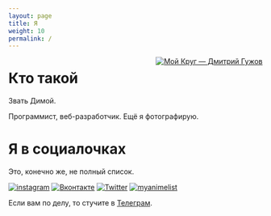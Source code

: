 ```yaml
---
layout: page
title: Я
weight: 10
permalink: /
---
```


<a href="http://artyfarty.moikrug.ru/?from=card" style="border: none; display: block; float: right; margin: 0 0 1em 1em;"><img alt="Мой Круг — Дмитрий Гужов" src="http://moikrug.ru/users/P901529396/card.png" style="border: none;" title="Мой Круг — Дмитрий Гужов" /></a>

# Кто такой
Звать Димой.

Программист, веб-разработчик. Ещё я фотографирую.

# Я в социалочках
Это, конечно же, не полный список. 

<div class="favicons">
<a href="http://instagram.com/molecula" title="instagram"><img src="https://www.instagram.com/static/images/ico/apple-touch-icon-76x76-precomposed.png/4272e394f5ad.pngg" alt="instagram"></a>
<a href="http://vkontakte.ru/artyfarty" title="Вконтакте"><img alt="Вконтакте" src="http://vk.com/images/faviconnew_2x.ico" /></a>
<a href="https://twitter.com/molecularperson" title="Twitter"><img alt="Twitter" src="http://twitter.com/favicon.ico" /></a>
<a href="http://myanimelist.net/animelist/artyfarty" title="MyAnimeList"><img alt="myanimelist" src="https://cdn.myanimelist.net/images/favicon.ico" /></a>
</div>


Если вам по делу, то стучите в [Телеграм](https://telegram.me/artyfarty).
